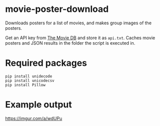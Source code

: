 # movie-poster-download
Downloads posters for a list of movies, and makes group images of the posters.

Get an API key from [The Movie DB](https://www.themoviedb.org/documentation/api) and store it as `api.txt`. Caches movie posters and JSON results in the folder the script is executed in.

# Required packages

```
pip install unidecode
pip install unicodecsv
pip install Pillow
```

# Example output

https://imgur.com/a/wdUPu
